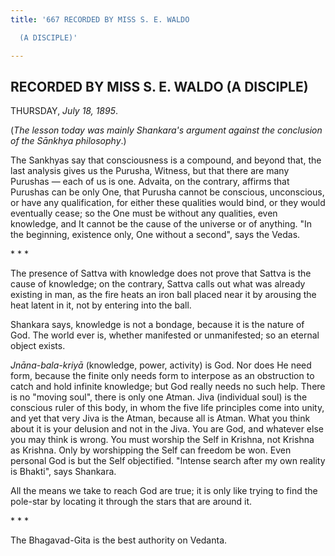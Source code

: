 ```yaml
---
title: '667 RECORDED BY MISS S. E. WALDO

  (A DISCIPLE)'

---
```

  

## RECORDED BY MISS S. E. WALDO (A DISCIPLE)

THURSDAY, *July 18, 1895*.

(*The lesson today was mainly Shankara's argument against the conclusion
of the Sānkhya philosophy*.)

The Sankhyas say that consciousness is a compound, and beyond that, the
last analysis gives us the Purusha, Witness, but that there are many
Purushas — each of us is one. Advaita, on the contrary, affirms that
Purushas can be only One, that Purusha cannot be conscious, unconscious,
or have any qualification, for either these qualities would bind, or
they would eventually cease; so the One must be without any qualities,
even knowledge, and It cannot be the cause of the universe or of
anything. "In the beginning, existence only, One without a second", says
the Vedas.

\*    \*    \*

The presence of Sattva with knowledge does not prove that Sattva is the
cause of knowledge; on the contrary, Sattva calls out what was already
existing in man, as the fire heats an iron ball placed near it by
arousing the heat latent in it, not by entering into the ball.

Shankara says, knowledge is not a bondage, because it is the nature of
God. The world ever is, whether manifested or unmanifested; so an
eternal object exists.

*Jnāna-bala-kriyā* (knowledge, power, activity) is God. Nor does He need
form, because the finite only needs form to interpose as an obstruction
to catch and hold infinite knowledge; but God really needs no such help.
There is no "moving soul", there is only one Atman. Jiva (individual
soul) is the conscious ruler of this body, in whom the five life
principles come into unity, and yet that very Jiva is the Atman, because
all is Atman. What you think about it is your delusion and not in the
Jiva. You are God, and whatever else you may think is wrong. You must
worship the Self in Krishna, not Krishna as Krishna. Only by worshipping
the Self can freedom be won. Even personal God is but the Self
objectified. "Intense search after my own reality is Bhakti", says
Shankara.

All the means we take to reach God are true; it is only like trying to
find the pole-star by locating it through the stars that are around it.

\*    \*    \*

The Bhagavad-Gita is the best authority on Vedanta.